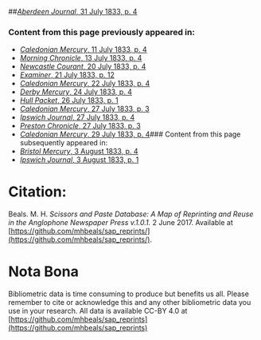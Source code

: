 ##[*Aberdeen Journal*, 31 July 1833, p. 4](https://mhbeals.github.io/sap_html/Aberdeen-Journal/Aberdeen-Journal-31-July-1833-p-4)

### Content from this page previously appeared in:
+ [*Caledonian Mercury*, 11 July 1833, p. 4](https://mhbeals.github.io/sap_html/Caledonian-Mercury/Caledonian-Mercury-11-July-1833-p-4)
+ [*Morning Chronicle*, 13 July 1833, p. 4](https://mhbeals.github.io/sap_html/Morning-Chronicle/Morning-Chronicle-13-July-1833-p-4)
+ [*Newcastle Courant*, 20 July 1833, p. 4](https://mhbeals.github.io/sap_html/Newcastle-Courant/Newcastle-Courant-20-July-1833-p-4)
+ [*Examiner*, 21 July 1833, p. 12](https://mhbeals.github.io/sap_html/Examiner/Examiner-21-July-1833-p-12)
+ [*Caledonian Mercury*, 22 July 1833, p. 4](https://mhbeals.github.io/sap_html/Caledonian-Mercury/Caledonian-Mercury-22-July-1833-p-4)
+ [*Derby Mercury*, 24 July 1833, p. 4](https://mhbeals.github.io/sap_html/Derby-Mercury/Derby-Mercury-24-July-1833-p-4)
+ [*Hull Packet*, 26 July 1833, p. 1](https://mhbeals.github.io/sap_html/Hull-Packet/Hull-Packet-26-July-1833-p-1)
+ [*Caledonian Mercury*, 27 July 1833, p. 3](https://mhbeals.github.io/sap_html/Caledonian-Mercury/Caledonian-Mercury-27-July-1833-p-3)
+ [*Ipswich Journal*, 27 July 1833, p. 4](https://mhbeals.github.io/sap_html/Ipswich-Journal/Ipswich-Journal-27-July-1833-p-4)
+ [*Preston Chronicle*, 27 July 1833, p. 3](https://mhbeals.github.io/sap_html/Preston-Chronicle/Preston-Chronicle-27-July-1833-p-3)
+ [*Caledonian Mercury*, 29 July 1833, p. 4](https://mhbeals.github.io/sap_html/Caledonian-Mercury/Caledonian-Mercury-29-July-1833-p-4)### Content from this page subsequently appeared in:
+ [*Bristol Mercury*, 3 August 1833, p. 4](https://mhbeals.github.io/sap_html/Bristol-Mercury/Bristol-Mercury-3-August-1833-p-4)
+ [*Ipswich Journal*, 3 August 1833, p. 1](https://mhbeals.github.io/sap_html/Ipswich-Journal/Ipswich-Journal-3-August-1833-p-1)
                    
# Citation: 

Beals. M. H. *Scissors and Paste Database: A Map of Reprinting and Reuse in the Anglophone Newspaper Press v.1.0.1.* 2 June 2017. Available at [https://github.com/mhbeals/sap_reprints/](https://github.com/mhbeals/sap_reprints/). 
                    
# Nota Bona

Bibliometric data is time consuming to produce but benefits us all. Please remember to cite or acknowledge this and any other bibliometric data you use in your research. All data is available CC-BY 4.0 at [https://github.com/mhbeals/sap_reprints](https://github.com/mhbeals/sap_reprints)
